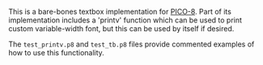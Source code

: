 This is a bare-bones textbox implementation for [PICO-8](https://www.lexaloffle.com/pico-8.php). Part of its
implementation includes a 'printv' function which can be used to print custom
variable-width font, but this can be used by itself if desired.

The `test_printv.p8` and `test_tb.p8` files provide commented examples of how
to use this functionality.